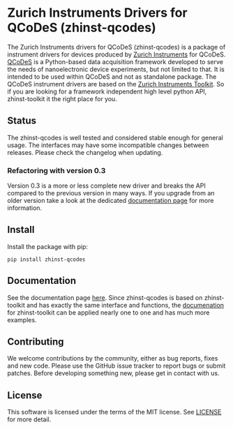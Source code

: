 # Zurich Instruments Drivers for QCoDeS (zhinst-qcodes)
The Zurich Instruments drivers for QCoDeS (zhinst-qcodes) is a package of
instrument drivers for devices produced by [Zurich Instruments](https://www.zhinst.com)
for QCoDeS. [QCoDeS](http://qcodes.github.io/Qcodes) is a Python-based data
acquisition framework developed to serve the needs of nanoelectronic device
experiments, but not limited to that. It is intended to be used within QCoDeS
and not as standalone package. The QCoDeS instrument drivers are based on the
[Zurich Instruments Toolkit](https://github.com/zhinst/zhinst-toolkit). So if
you are looking for a framework independent high level python API, zhinst-toolkit
it the right place for you.

## Status
The zhinst-qcodes is well tested and considered stable enough for general usage.
The interfaces may have some incompatible changes between releases. Please check
the changelog when updating.

### Refactoring with version 0.3
Version 0.3 is a more or less complete new driver and breaks the API compared
to the previous version in many ways. If you upgrade from an older version take
a look at the dedicated
[documentation page](https://docs.zhinst.com/zhinst-qcodes/en/latest/refactoring/index.html)
for more information.

## Install

Install the package with pip:

```
pip install zhinst-qcodes
```

## Documentation
See the documentation page [here](https://docs.zhinst.com/zhinst-qcodes/en/latest).
Since zhinst-qcodes is based on zhinst-toolkit and has exactly the same interface
and functions, the [documenation](https://docs.zhinst.com/zhinst-toolkit/en/latest)
for zhinst-toolkit can be applied nearly one to one and has much more examples.

## Contributing
We welcome contributions by the community, either as bug reports, fixes and new
code. Please use the GitHub issue tracker to report bugs or submit patches.
Before developing something new, please get in contact with us.

## License
This software is licensed under the terms of the MIT license.
See [LICENSE](LICENSE) for more detail.
